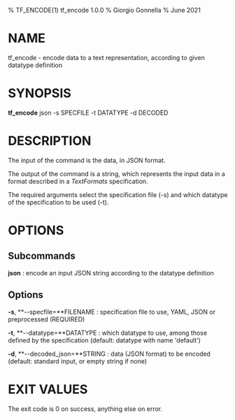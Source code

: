 % TF\_ENCODE(1) tf\_encode 1.0.0
% Giorgio Gonnella
% June 2021

# NAME

tf\_encode - encode data to a text representation, according to given datatype definition

# SYNOPSIS

**tf\_encode** json -s SPECFILE -t DATATYPE -d DECODED

# DESCRIPTION

The input of the command is the data, in JSON format.

The output of the command is a string, which represents the input data in a
format described in a *TextFormats* specification.

The required arguments select the specification file (-s) and which datatype of
the specification to be used (-t).

# OPTIONS

## Subcommands

**json**
: encode an input JSON string according to the datatype definition

## Options
**-s**, **\-\-specfile=**FILENAME
: specification file to use, YAML, JSON or preprocessed (REQUIRED)

**-t**, **\-\-datatype=**DATATYPE
: which datatype to use, among those defined by the specification
  (default: datatype with name 'default')

**-d**, **\-\-decoded_json=**STRING
: data (JSON format) to be encoded
  (default: standard input, or empty string if none)

# EXIT VALUES
The exit code is 0 on success, anything else on error.
